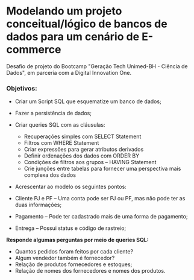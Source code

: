 # Modelando um projeto conceitual/lógico de bancos de dados para um cenário de E-commerce

Desafio de projeto do Bootcamp "Geração Tech Unimed-BH - Ciência de Dados", em parceria com a Digital Innovation One.

### **Objetivos:**

- Criar um Script SQL que esquematize um banco de dados;
- Fazer a persistência de dados;
- Criar queries SQL com as cláusulas:
  - Recuperações simples com SELECT Statement
  - Filtros com WHERE Statement
  - Criar expressões para gerar atributos derivados
  - Definir ordenações dos dados com ORDER BY
  - Condições de filtros aos grupos – HAVING Statement
  - Crie junções entre tabelas para fornecer uma perspectiva mais complexa dos dados
-  Acrescentar ao modelo os seguintes pontos:

- Cliente PJ e PF – Uma conta pode ser PJ ou PF, mas não pode ter as duas informações;
- Pagamento – Pode ter cadastrado mais de uma forma de pagamento;
- Entrega – Possui status e código de rastreio;

**Responde algumas perguntas por meio de queries SQL:**

- Quantos pedidos foram feitos por cada cliente?
- Algum vendedor também é fornecedor?
- Relação de produtos fornecedores e estoques;
- Relação de nomes dos fornecedores e nomes dos produtos.